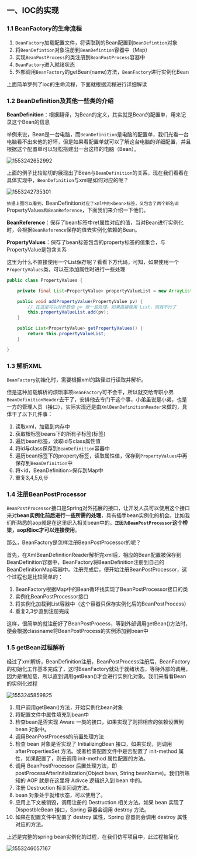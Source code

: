 ## 一、IOC的实现

### 1.1 BeanFactory的生命流程

1. `BeanFactory`加载配置文件，将读取到的Bean配置到`BeanDefintion`对象
2. 将`BeanDefintion`对象注册到`BeanDefintion`容器中（Map）
3. 实现`BeanPostProcess`的类注册到`BeanPostProcess`容器中
4. `BeanFactory`进入就绪状态
5. 外部调用`BeanFactory`的getBean(name)方法，`BeanFactory`进行实例化Bean

上面简单罗列了ioc的生命流程，下面就根据流程进行详细解读



### 1.2 BeanDefinition及其他一些类的介绍

**BeanDefinition**：根据翻译，为Bean的定义，其实就是Bean的配置单，用来记录这个Bean的信息

举例来说，Bean是一台电脑，而`BeanDefinition`是电脑的配置单，我们光看一台电脑看不出来他的好坏，但是如果看配置单就可以了解这台电脑的详细配置，并且根据这个配置单可以轻松搭建出一台这样的电脑（Bean）。

![1553242652992](https://raw.githubusercontent.com/PAcee1/myNote/master/image/1553242652992.png)

上面的例子比较贴切的展现出了Bean与`BeanDefinition`的关系，现在我们看看在具体实现中，`BeanDefinition`与xml是如何对应的呢？

![1553242735301](https://raw.githubusercontent.com/PAcee1/myNote/master/image/1553242735301.png)


`依据上图可以看到，`BeanDefinition`对应了xml中的<bean>标签，又包含了两个新名词`PropertyValues`和BeanReference`，下面我们来介绍一下他们。

**BeanReference**：保存了bean标签中ref属性对应的值，当对Bean进行实例化时，会根据`BeanReference`保存的值去实例化依赖的Bean。

**PropertyValues**：保存了bean标签包含的property标签的值集合，与PropertyValue是包含关系

这里为什么不直接使用一个List<PropertyValue>保存呢？看看下方代码，可知，如果使用一个`PropertyValues`类，可以在添加属性时进行一些处理

```java
public class PropertyValues {

    private final List<PropertyValue> propertyValueList = new ArrayList<PropertyValue>();

    public void addPropertyValue(PropertyValue pv) {
        // 在这里可以对参数值 pv 做一些处理，如果直接使用 List，则就不行了
        this.propertyValueList.add(pv);
    }

    public List<PropertyValue> getPropertyValues() {
        return this.propertyValueList;
    }

}
```

### 1.3 解析XML

`BeanFactory`初始化时，需要根据xml的路径进行读取并解析。

但是这种加载解析的烦琐事项`BeanFactory`可不会干，所以就交给专职小弟`BeanDefinitionReader`去干了，安排他去专门干这个事，小弟虽说是小弟，也是一方的管理人员（接口），实际实现还是由`XmlBeanDefinitionReader`来做的，具体干了以下几件事：

1. 读取xml，加载到内存中
2. 获取根标签beans下的所有子标签(<bean>标签)
3. 遍历bean标签，读取id与class属性值
4. 将id与class保存到`BeanDefinition`容器中
5. 遍历bean标签下的property标签，读取属性值，保存到`PropertyValues`中再保存到`BeanDefinition`中
6. 将<id，BeanDefinition>保存到Map中
7. 重复3,4,5,6,步

### 1.4 注册BeanPostProcessor

`BeanPostProcessor`接口是Spring对外拓展的接口，让开发人员可以使用这个接口来对**bean实例化前后进行一些所需的处理**，具有插手bean实例化的机会。比如我们所熟悉的aop就是在这里织入相关bean中的。**`正因为BeanPostProcessor`这个桥梁，aop和ioc才可以连接使用**。

那么，BeanFactory是怎样注册BeanPostProcessor的呢？

首先，在XmlBeanDefinitionReader解析完xml后，相应的Bean配置被保存到BeanDefinition容器中，BeanFactory将BeanDefinition注册到自己的BeanDefinitionMap容器中。注册完成后，便开始注册BeanPostProcessor，这个过程也是比较简单的：

1. BeanFactory根据Map中的Bean循环找实现了BeanPostProcessor接口的类
2. 实例化BeanPostProcessor接口
3. 将实例化加载到List容器中（这个容器只保存实例化后的BeanPostProcess）
4. 重复2,3步直到注册完成

这样，很简单的就注册好了BeanPostProcess，等到外部调用getBean()方法时，便会根据classname将BeanPostProcess的实例添加到bean中

### 1.5 getBean过程解析

经过了xml解析，BeanDefinition注册，BeanPostProcess注册后，BeanFactory的初始化工作基本完成了，这时BeanFactory就处于就绪状态，等待外部的调用，因为是懒加载，所以直到调用getBean()才会进行实例化对象。我们来看看Bean的实例化过程

![1553245859825](https://raw.githubusercontent.com/PAcee1/myNote/master/image/1553245859825.png)

1. 用户调用getBean()方法，开始实例化bean对象
2. 将配置文件中属性填充到bean中
3. 检查bean是否实现 Aware 一类的接口，如果实现了则把相应的依赖设置到 bean 对象中。
4. 调用BeanPostProcess的前置处理方法
5. 检查 bean 对象是否实现了 InitializingBean 接口，如果实现，则调用 afterPropertiesSet 方法。或者检查配置文件中是否配置了 init-method 属性，如果配置了，则去调用 init-method 属性配置的方法。
6. 调用 BeanPostProcessor 后置处理方法，即 postProcessAfterInitialization(Object bean, String beanName)。我们所熟知的 AOP 就是在这里将 Adivce 逻辑织入到 bean 中的。
7. 注册 Destruction 相关回调方法。
8. bean 对象处于就绪状态，可以使用了。
9. 应用上下文被销毁，调用注册的 Destruction 相关方法。如果 bean 实现了 DispostbleBean 接口，Spring 容器会调用 destroy 方法。
10. 如果在配置文件中配置了 destroy 属性，Spring 容器则会调用 destroy 属性对应的方法。

上述是完整的spring bean实例化的过程，在我们仿写项目中，此过程被简化

![1553246057167](https://raw.githubusercontent.com/PAcee1/myNote/master/image/1553246057167.png)

